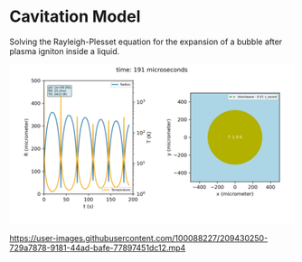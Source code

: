 # Cavitation Model

Solving the Rayleigh-Plesset equation for the expansion of a bubble after plasma igniton inside a liquid.

<img src="/bubble/Animationen/bubble.png" width="600"></img>


https://user-images.githubusercontent.com/100088227/209430250-729a7878-9181-44ad-bafe-77897451dc12.mp4

